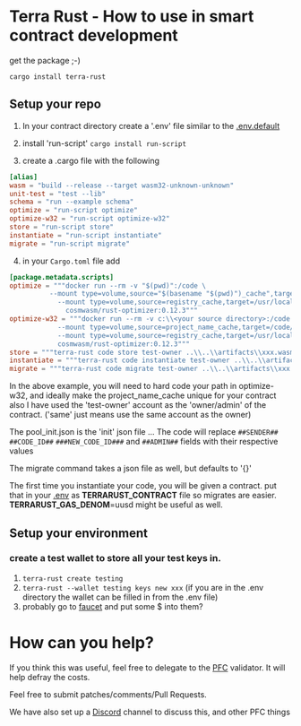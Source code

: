 # Terra Rust - How to use in smart contract development
get the package ;-)

`cargo install terra-rust`

## Setup your repo
1. In your contract directory create a '.env' file similar to the [.env.default](.env.default)
2. install 'run-script' ```cargo install run-script```

3. create a .cargo file with the following
```toml
[alias]
wasm = "build --release --target wasm32-unknown-unknown"
unit-test = "test --lib"
schema = "run --example schema"
optimize = "run-script optimize"
optimize-w32 = "run-script optimize-w32"
store = "run-script store"
instantiate = "run-script instantiate"
migrate = "run-script migrate"
```
4. in your `Cargo.toml` file add
```toml
[package.metadata.scripts]
optimize = """docker run --rm -v "$(pwd)":/code \
          --mount type=volume,source="$(basename "$(pwd)")_cache",target=/code/target \
            --mount type=volume,source=registry_cache,target=/usr/local/cargo/registry \
              cosmwasm/rust-optimizer:0.12.3"""
optimize-w32 = """docker run --rm -v c:\\<your source directory>:/code  \
            --mount type=volume,source=project_name_cache,target=/code/target \
            --mount type=volume,source=registry_cache,target=/usr/local/cargo/registry \
            cosmwasm/rust-optimizer:0.12.3"""
store = """terra-rust code store test-owner ..\\..\\artifacts\\xxx.wasm"""
instantiate = """terra-rust code instantiate test-owner ..\\..\\artifacts\\xxx.wasm .\\pool_init.json --admin same"""
migrate = """terra-rust code migrate test-owner ..\\..\\artifacts\\xxx.wasm """

```
In the above example, you will need to hard code your path in optimize-w32, and ideally make the project_name_cache unique for your contract
also I have used the 'test-owner' account as the 'owner/admin' of the contract. ('same' just means use the same account as the owner)

The pool_init.json is the 'init' json file ... 
The code will replace `##SENDER##` `##CODE_ID##` `###NEW_CODE_ID###` and `##ADMIN##` fields with their respective values

The migrate command takes a json file as well, but defaults to '{}'

The first time you instantiate your code, you will be given a contract. put that in your [.env](.env.default) as **TERRARUST_CONTRACT** file so migrates are easier.
**TERRARUST_GAS_DENOM**=uusd might be useful as well.


## Setup your environment

### create a test wallet to store all your test keys in.
   1. `terra-rust create testing`
   2. `terra-rust --wallet testing keys new xxx` (if you are in the .env directory the wallet can be filled in from the .env file)
   3. probably go to [faucet](https://faucet.terra.money/) and put some $ into them?

# How can you help?
If you think this was useful, feel free to delegate to the [PFC](https://station.terra.money/validator/terravaloper12g4nkvsjjnl0t7fvq3hdcw7y8dc9fq69nyeu9q) validator. It will help defray the costs.

Feel free to submit patches/comments/Pull Requests.

We have also set up a [Discord](https://discord.gg/zKVWs4HhJD) channel to discuss this, and other PFC things
